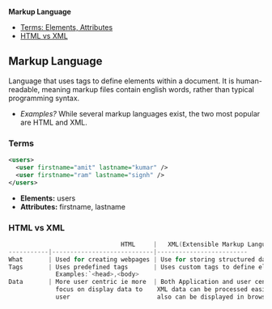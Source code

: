 **Markup Language**
- [Terms: Elements, Attributes](#ter)
- [HTML vs XML](#vs)

## Markup Language
Language that uses tags to define elements within a document. It is human-readable, meaning markup files contain english words, rather than typical programming syntax.
- _Examples?_ While several markup languages exist, the two most popular are HTML and XML.

<a name=ter></a>
### Terms
```xml
<users>
  <user firstname="amit" lastname="kumar" />
  <user firstname="ram" lastname="signh" />
</users>
```
- **Elements:** users
- **Attributes:** firstname, lastname

<a name=vs></a>
### HTML vs XML
```c
                               HTML     |   XML(Extensible Markup Language)
-----------|----------------------------|-------------------------
What       | Used for creating webpages | Use for storing structured data
Tags       | Uses predefined tags       | Uses custom tags to define elements
             Examples:`<head>,<body>  
Data       | More user centric ie more  | Both Application and user centric
             focus on display data to    XML data can be processed easily by applcations
             user                        also can be displayed in browser
```

